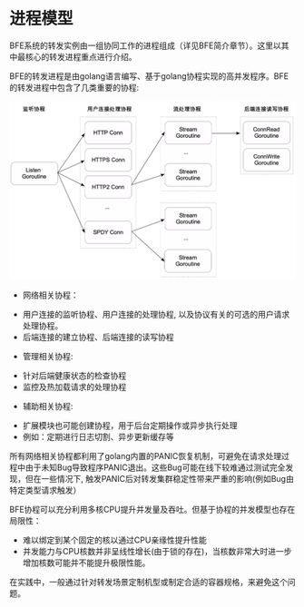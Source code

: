 # 进程模型

BFE系统的转发实例由一组协同工作的进程组成（详见BFE简介章节）。这里以其中最核心的转发进程重点进行介绍。

BFE的转发进程是由golang语言编写、基于golang协程实现的高并发程序。BFE的转发进程中包含了几类重要的协程:

![process_model](./process_model.png)

- 网络相关协程：
 * 用户连接的监听协程、用户连接的处理协程, 以及协议有关的可选的用户请求处理协程。
 * 后端连接的建立协程、后端连接的读写协程

- 管理相关协程: 
 * 针对后端健康状态的检查协程
 * 监控及热加载请求的处理协程

- 辅助相关协程:
 * 扩展模块也可能创建协程，用于后台定期操作或异步执行处理
 * 例如：定期进行日志切割、异步更新缓存等

所有网络相关协程都利用了golang内置的PANIC恢复机制，可避免在请求处理过程中由于未知Bug导致程序PANIC退出。这些Bug可能在线下较难通过测试完全发现，但在一些情况下, 触发PANIC后对转发集群稳定性带来严重的影响(例如Bug由特定类型请求触发）

BFE协程可以充分利用多核CPU提升并发量及吞吐。但基于协程的并发模型也存在局限性：
- 难以绑定到某个固定的核以通过CPU亲缘性提升性能
- 并发能力与CPU核数并非呈线性增长(由于锁的存在)，当核数非常大时进一步增加核数可能并不能提升极限性能。

在实践中，一般通过针对转发场景定制机型或制定合适的容器规格，来避免这个问题。 
